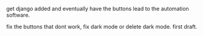 get django added and eventually have the buttons lead to the automation software. 

fix the buttons that dont work, fix dark mode or delete dark mode. first draft.

